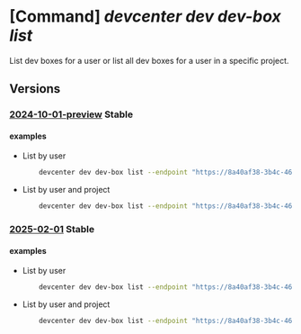 # [Command] _devcenter dev dev-box list_

List dev boxes for a user or list all dev boxes for a user in a specific project.

## Versions

### [2024-10-01-preview](/Resources/data-plane/microsoft.devcenter/L3Byb2plY3RzL3t9L3VzZXJzL3t9L2RldmJveGVz/2024-10-01-preview.xml) **Stable**

<!-- data-plane:microsoft.devcenter /projects/{}/users/{}/devboxes 2024-10-01-preview -->
<!-- data-plane:microsoft.devcenter /users/{}/devboxes 2024-10-01-preview -->

#### examples

- List by user
    ```bash
        devcenter dev dev-box list --endpoint "https://8a40af38-3b4c-4672-a6a4-5e964b1870ed-contosodevcenter.centralus.devcenter.azure.com/" --user-id "00000000-0000-0000-0000-000000000000"
    ```

- List by user and project
    ```bash
        devcenter dev dev-box list --endpoint "https://8a40af38-3b4c-4672-a6a4-5e964b1870ed-contosodevcenter.centralus.devcenter.azure.com/" --project-name "DevProject" --user-id "00000000-0000-0000-0000-000000000000"
    ```

### [2025-02-01](/Resources/data-plane/microsoft.devcenter/L3Byb2plY3RzL3t9L3VzZXJzL3t9L2RldmJveGVz/2025-02-01.xml) **Stable**

<!-- data-plane:microsoft.devcenter /projects/{}/users/{}/devboxes 2025-02-01 -->
<!-- data-plane:microsoft.devcenter /users/{}/devboxes 2025-02-01 -->

#### examples

- List by user
    ```bash
        devcenter dev dev-box list --endpoint "https://8a40af38-3b4c-4672-a6a4-5e964b1870ed-contosodevcenter.centralus.devcenter.azure.com/" --user-id "00000000-0000-0000-0000-000000000000"
    ```

- List by user and project
    ```bash
        devcenter dev dev-box list --endpoint "https://8a40af38-3b4c-4672-a6a4-5e964b1870ed-contosodevcenter.centralus.devcenter.azure.com/" --project-name "DevProject" --user-id "00000000-0000-0000-0000-000000000000"
    ```
